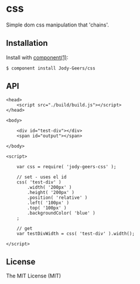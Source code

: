 # css

  Simple dom css manipulation that 'chains'.

## Installation

  Install with [component(1)](http://component.io):

    $ component install Jody-Geers/css

## API	
	<head>
		<script src="./build/build.js"></script>
	</head>

	<body>
	  	
	  	<div id="test-div"></div>
	  	<span id="output"></span>
	  	
	</body>

	<script>
	
		var css = require( 'jody-geers-css' );
	  
		// set - uses el id
		css( 'test-div' )
			.width( '200px' )
			.height( '200px' )
			.position( 'relative' )
			.left( '100px' )
			.top( '100px' )
			.backgroundColor( 'blue' )
		;
		
	  	// get
	  	var testDivWidth = css( 'test-div' ).width();
	  	
	</script>

## License

  The MIT License (MIT)
